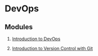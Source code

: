 # DevOps

## Modules
    
1. [Introduction to DevOps](https://docs.google.com/presentation/d/1wkQuej1ztZ9KdyNe_B4vFOXNLQnlk1NxJCJPM69s8s4/edit?usp=sharing)

2. [Introduction to Version Control with Git](https://docs.google.com/presentation/d/1dslJMzHrKHvsaAEcEAI_6-l7L0Pn28UFrDKQLx4EnEU/edit?usp=sharing)